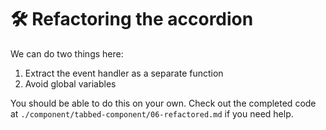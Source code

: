 # 🛠 Refactoring the accordion

We can do two things here:

1. Extract the event handler as a separate function
2. Avoid global variables

You should be able to do this on your own. Check out the completed code at `./component/tabbed-component/06-refactored.md` if you need help.

